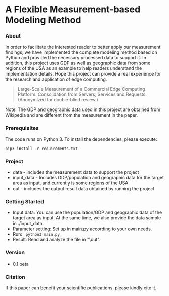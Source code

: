 # A Flexible Measurement-based Modeling Method

### About

In order to facilitate the interested reader to better apply our measurement findings, we have implemented the complete modeling method based on Python and provided the necessary processed data to support it. In addition, this project uses GDP as well as geographic data from some regions of the USA as an example to help readers understand the implementation details. Hope this project can provide a real experience for the research and application of edge computing.

> Large-Scale Measurement of a Commercial Edge Computing Platform: Consolidation from Servers, Services and Requests. (Anonymized for double-blind review.)

Note: The GDP and geographic data used in this project are obtained from Wikipedia and are different from the measurement in the paper.

### Prerequisites

The code runs on Python 3. To install the dependencies, please execute:

```
pip3 install -r requirements.txt
```

### Project

- data - Includes the measurement data to support the project
- input_data - Includes GDP/population and geographic data for the target area as input, and currently is some regions of the USA
- out - includes the output result data obtained by running the project

### Getting Started

* Input data: You can use the population/GDP and geographic data of the target area as input. At the same time, we also provide the data sample in ./input_data.
* Parameter setting: Set up in main.py according to your own needs.
* Run:  ` python3 main.py`
* Result: Read and analyze the file in "\out".

### Version
* 0.1 beta

### Citation

If this paper can benefit your scientific publications, please kindly cite it.